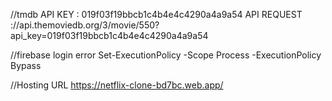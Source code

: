 //tmdb
API KEY : 019f03f19bbcb1c4b4e4c4290a4a9a54
API REQUEST ://api.themoviedb.org/3/movie/550?api_key=019f03f19bbcb1c4b4e4c4290a4a9a54

//firebase login error
Set-ExecutionPolicy -Scope Process -ExecutionPolicy Bypass

//Hosting URL
https://netflix-clone-bd7bc.web.app/
